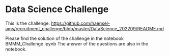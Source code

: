 # Data Science Challenge 

This is the challenge: https://github.com/haensel-ams/recruitment_challenge/blob/master/DataScience_202209/README.md

Please find the solution of the challenge in the notebook BMMM_Challenge.ipynb
The answer of the questions are also in the notebook. 
